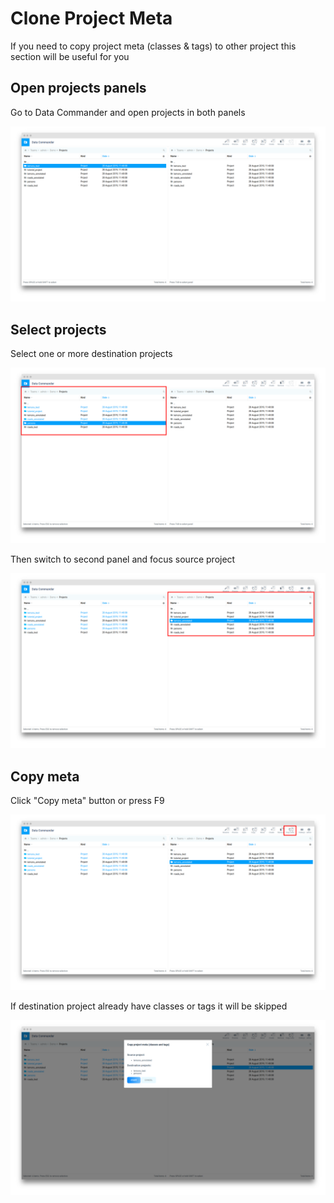 # Clone Project Meta

If you need to copy project meta (classes & tags) to other project this section will be useful for you

## Open projects panels

Go to Data Commander and open projects in both panels

![](dc-projects.png)

## Select projects

Select one or more destination projects

![](dc-copy-meta-dst.png)

Then switch to second panel and focus source project

![](dc-copy-meta-src.png)

## Copy meta

Click "Copy meta" button or press F9

![](dc-copy-meta-btn.png)

If destination project already have classes or tags it will be skipped

![](dc-copy-meta-dialog.png)
